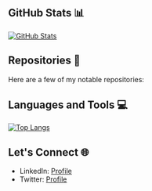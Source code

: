 

## GitHub Stats 📊

[![GitHub Stats](https://github-readme-stats.vercel.app/api?username=yogesh-sirsat&hide_rank=true&show_icons=true&theme=dark&show=prs_merged,prs_merged_percentage&count_private=true&include_all_commits=true)](https://github.com/anuraghazra/github-readme-stats)

## Repositories 🚀

Here are a few of my notable repositories:

## Languages and Tools 💻

[![Top Langs](https://github-readme-stats.vercel.app/api/top-langs/?username=yogesh-sirsat&layout=pie&langs_count=10)](https://github.com/anuraghazra/github-readme-stats)


## Let's Connect 🌐

- LinkedIn: [Profile](https://linkedin.com/in/yogesh-sirsat)
- Twitter: [Profile](https://twitter.com/yogeshtwts)

